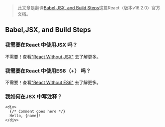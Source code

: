 > 此文章是翻译[Babel,JSX, and Build Steps](https://reactjs.org/docs/faq-build.html)这篇React（版本v16.2.0）官方文档。

## Babel,JSX, and Build Steps

### 我需要在React 中使用JSX 吗？

不需要！查看["React Without JSX"](https://reactjs.org/docs/react-without-jsx.html) 去了解更多。


### 我需要在React 中使用ES6（+） 吗？

不需要！查看["React Without ES6"](https://reactjs.org/docs/react-without-es6.html) 去了解更多。

### 我如何在JSX 中写注释？

```
<div>
  {/* Comment goes here */}
  Hello, {name}!
</div>
```
